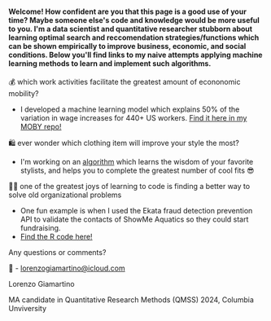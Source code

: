 

#### Welcome! How confident are you that this page is a good use of your time? Maybe someone else's code and knowledge would be more useful to you. I'm a data scientist and quantitative researcher stubborn about learning optimal search and reccomendation strategies/functions which can be shown empirically to improve business, economic, and social conditions. Below you'll find links to my naive attempts applying machine learning methods to learn and implement such algorithms. 

💰 which work activities facilitate the greatest amount of econonomic mobility? 
   - I developed a machine learning model which explains 50% of the variation in wage increases for 440+ US workers. [Find it here in my MOBY repo!](https://github.com/lorenzosg/MOBY)

🛍️ ever wonder which clothing item will improve your style the most?
   - I'm working on an [algorithm](https://github.com/lorenzosg/no-scroll) which learns the wisdom of your favorite stylists, and helps you to complete the greatest number of cool fits 😎


👷‍♂️ one of the greatest joys of learning to code is finding a better way to solve old organizational problems
   - One fun example is when I used the Ekata fraud detection prevention API to validate the contacts of ShowMe Aquatics so they could start fundraising.
   - [Find the R code here!](https://github.com/lorenzosg/database-updating)
    
Any questions or comments?

📧 - lorenzogiamartino@icloud.com

Lorenzo Giamartino

MA candidate in Quantitative Research Methods (QMSS) 2024, Columbia Unviversity 
